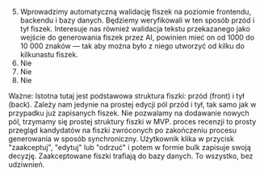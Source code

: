 5. Wprowadzimy automatyczną walidację fiszek na poziomie frontendu, backendu i bazy danych. Będziemy weryfikowali w ten sposób przód i tył fiszek. Interesuje nas również walidacja tekstu przekazanego jako wejście do generowania fiszek przez AI, powinien mieć on od 1000 do 10 000 znaków — tak aby można było z niego utworzyć od kilku do kilkunastu fiszek.
6. Nie
7. Nie
8. Nie

Ważne:
Istotna tutaj jest podstawowa struktura fiszki: przód (front) i tył (back).
Zależy nam jedynie na prostej edycji pól przód i tył, tak samo jak w przypadku już zapisanych fiszek. Nie pozwalamy na dodawanie nowych pól, trzymamy się prostej struktury fiszki w MVP.
proces recenzji to prosty przegląd kandydatów na fiszki zwróconych po zakończeniu procesu generowania w sposób synchroniczny. Użytkownik klika w przycisk "zaakceptuj", "edytuj" lub "odrzuć" i potem w formie bulk zapisuje swoją decyzję. Zaakceptowane fiszki trafiają do bazy danych. To wszystko, bez udziwnień.